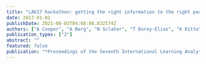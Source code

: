 ```yaml
---
title: "LAK17 hackathon: getting the right information to the right people so they can take the right action"
date: 2017-01-01
publishDate: 2021-08-03T04:08:06.832574Z
authors: ["A Cooper", "A Berg", "N Sclater", "T Dorey-Elias", "K Kitto"]
publication_types: ["2"]
abstract: ""
featured: false
publication: "*Proceedings of the Seventh International Learning Analytics & Knowledge …*"
---
```



